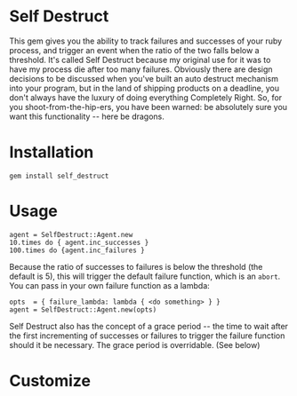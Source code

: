 Self Destruct
=============
This gem gives you the ability to track failures and successes of your ruby process, and trigger an event when the ratio of the two falls below a threshold.  It's called Self Destruct because my original use for it was to have my process die after too many failures.  Obviously there are design decisions to be discussed when you've built an auto destruct mechanism into your program, but in the land of shipping products on a deadline, you don't always have the luxury of doing everything Completely Right.  So, for you shoot-from-the-hip-ers, you have been warned: be absolutely sure you want this functionality -- here be dragons. 

# Installation

```
gem install self_destruct
```

# Usage

```
agent = SelfDestruct::Agent.new
10.times do { agent.inc_successes }
100.times do {agent.inc_failures }
```

Because the ratio of successes to failures is below the threshold (the default is 5), this will trigger the default failure function, which is an `abort`.  You can pass in your own failure function as a lambda: 

```
opts  = { failure_lambda: lambda { <do something> } }
agent = SelfDestruct::Agent.new(opts)
```

Self Destruct also has the concept of a grace period -- the time to wait after the first incrementing of successes or failures to trigger the failure function should it be necessary.  The grace period is overridable.  (See below)

# Customize 


